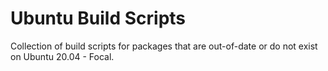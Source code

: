 # Ubuntu Build Scripts

Collection of build scripts for packages that are out-of-date or do not exist
on Ubuntu 20.04 - Focal.
